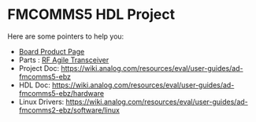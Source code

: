 # FMCOMMS5 HDL Project

Here are some pointers to help you:
  * [Board Product Page](https://www.analog.com/eval-ad-fmcomms5-ebz)
  * Parts : [RF Agile Transceiver](https://www.analog.com/ad9361)
  * Project Doc: https://wiki.analog.com/resources/eval/user-guides/ad-fmcomms5-ebz
  * HDL Doc: https://wiki.analog.com/resources/eval/user-guides/ad-fmcomms5-ebz/hardware
  * Linux Drivers: https://wiki.analog.com/resources/eval/user-guides/ad-fmcomms2-ebz/software/linux
